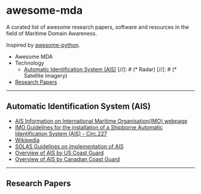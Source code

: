 # awesome-mda
A curated list of awesome research papers, software and resources in the field of Maritime Domain Awareness.

Inspired by [awesome-python](https://github.com/vinta/awesome-python).

* Awesome MDA
 * Technology
   * [Automatic Identification System (AIS)](#automatic-identification-system-ais)
 [//]: # (* Radar)
 [//]: # (* Satellite Imagery)
 * [Research Papers](#research-papers)

---
## Automatic Identification System (AIS)
* [AIS Information on International Maritime Organisation(IMO) webpage](http://www.imo.org/en/OurWork/Safety/Navigation/Pages/AIS.aspx)
* [IMO Guidelines for the installation of a Shipborne Automatic Identification System (AIS) - Circ.227](http://www.imo.org/en/OurWork/Safety/Navigation/Documents/227.pdf)
* [Wikipedia](https://en.wikipedia.org/wiki/Automatic_identification_system)
* [SOLAS Guidelines on implementation of AIS](http://solasv.mcga.gov.uk/Annexes/Annex17.htm)
* [Overview of AIS by US Coast Guard](https://www.navcen.uscg.gov/?pageName=AISmain)
* [Overview of AIS by Canadian Coast Guard](http://www.ccg-gcc.gc.ca/eng/CCG/Maritime-Security/AIS)

---
## Research Papers
